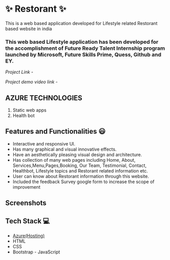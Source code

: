 # ✨ Restorant  ✨

This is a web based application developed for Lifestyle related Restorant based website in india

### This web based Lifestyle application has been developed for the accomplishment of Future Ready Talent Internship program launched by Microsoft, Future Skills Prime, Quess, Github and EY.


*Project Link* -  



*Project demo video link*  -  



##   AZURE TECHNOLOGIES   ##


1. Static web apps
2. Health bot


## Features and Functionalities 😃

- Interactive and responsive UI.
- Has many graphical and visual innovative effects.
- Have an aesthetically pleasing visual design and architecture.
- Has collection of many web pages including Home, About, Services,Menu,Pages,Booking, Our Team, Testimonial, Contact, Healthbot, Lifestyle topics and Restorant related information etc.
- User can know about Restorant information through this website.
- Included the feedback Survey  google form to increase the scope of improvement 

## Screenshots











## Tech Stack 💻

- [Azure(Hosting)](https://azure.microsoft.com/en-in/features/azure-portal/)
- HTML
- CSS
- Bootstrap
- JavaScript
